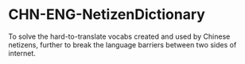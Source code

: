 # CHN-ENG-NetizenDictionary
To solve the hard-to-translate vocabs created and used by Chinese netizens, further to break the language barriers between two sides of internet. 
